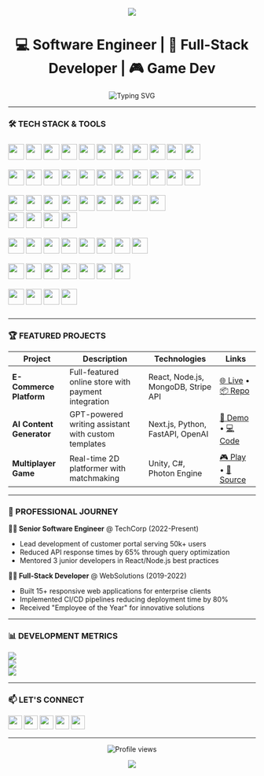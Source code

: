 <!-- Banner Header -->
<p align="center">
  <img src="https://capsule-render.vercel.app/api?type=waving&color=0:4e54c8,100:8f94fb&height=200&section=header&text=Hi,%20I'm%20Ryan%20Rizkyansyah&fontSize=35&fontColor=ffffff&animation=fadeIn" />
</p>

<h1 align="center">
  💻 Software Engineer | 🚀 Full-Stack Developer | 🎮 Game Dev
</h1>

<p align="center">
  <img src="https://readme-typing-svg.demolab.com?font=Fira+Code&pause=1000&color=8F94FB&center=true&width=435&lines=Problem+Solver;Clean+Code+Advocate;Tech+Generalist;Continuous+Learner" alt="Typing SVG" />
</p>




---

### 🛠️ TECH STACK & TOOLS
<p align="left" style="margin: 25px 0;">
  <!-- Languages -->
<img src="https://img.shields.io/badge/JavaScript-F7DF1E?style=for-the-badge&logo=javascript&logoColor=black" height="32">
<img src="https://img.shields.io/badge/TypeScript-3178C6?style=for-the-badge&logo=typescript&logoColor=white" height="32">
<img src="https://img.shields.io/badge/Python-3776AB?style=for-the-badge&logo=python&logoColor=white" height="32">
<img src="https://img.shields.io/badge/Java-007396?style=for-the-badge&logo=java&logoColor=white" height="32">
<img src="https://img.shields.io/badge/C%23-239120?style=for-the-badge&logo=c-sharp&logoColor=white" height="32">
<img src="https://img.shields.io/badge/C++-00599C?style=for-the-badge&logo=c%2B%2B&logoColor=white" height="32">
<img src="https://img.shields.io/badge/PHP-777BB4?style=for-the-badge&logo=php&logoColor=white" height="32">
<img src="https://img.shields.io/badge/Lua-2C2D72?style=for-the-badge&logo=lua&logoColor=white" height="32">
<img src="https://img.shields.io/badge/VB.NET-512BD4?style=for-the-badge&logo=dotnet&logoColor=white" height="32">
<img src="https://img.shields.io/badge/Pascal-005CA5?style=for-the-badge&logoColor=white" height="32">
<img src="https://img.shields.io/badge/Rust-000000?style=for-the-badge&logo=rust&logoColor=white" height="32">
<br><br>

  <!-- Frontend & Mobile -->
  <img src="https://img.shields.io/badge/React-61DAFB?style=for-the-badge&logo=react&logoColor=black" height="32">
  <img src="https://img.shields.io/badge/Next.js-000000?style=for-the-badge&logo=next.js&logoColor=white" height="32">
  <img src="https://img.shields.io/badge/Angular-DD0031?style=for-the-badge&logo=angular&logoColor=white" height="32">
  <img src="https://img.shields.io/badge/Tailwind_CSS-38B2AC?style=for-the-badge&logo=tailwind-css&logoColor=white" height="32">
  <img src="https://img.shields.io/badge/Bootstrap-7952B3?style=for-the-badge&logo=bootstrap&logoColor=white" height="32">
  <img src="https://img.shields.io/badge/jQuery-0769AD?style=for-the-badge&logo=jquery&logoColor=white" height="32">
  <img src="https://img.shields.io/badge/Ajax-FAFAFA?style=for-the-badge&logo=xml&logoColor=black" height="32">
  <img src="https://img.shields.io/badge/Redux-764ABC?style=for-the-badge&logo=redux&logoColor=white" height="32">
  <img src="https://img.shields.io/badge/Flutter-02569B?style=for-the-badge&logo=flutter&logoColor=white" height="32">
  <img src="https://img.shields.io/badge/React_Native-20232A?style=for-the-badge&logo=react&logoColor=61DAFB" height="32">
  <img src="https://img.shields.io/badge/Expo-000020?style=for-the-badge&logo=expo&logoColor=white" height="32">
  <br><br>

  <!-- Backend -->
  <img src="https://img.shields.io/badge/Node.js-339933?style=for-the-badge&logo=node.js&logoColor=white" height="32">
  <img src="https://img.shields.io/badge/Nodemon-76D04B?style=for-the-badge&logo=nodemon&logoColor=white" height="32">
  <img src="https://img.shields.io/badge/Express.js-000000?style=for-the-badge&logo=express&logoColor=white" height="32">
  <img src="https://img.shields.io/badge/Hapi.js-444444?style=for-the-badge&logo=hapi&logoColor=white" height="32">
  <img src="https://img.shields.io/badge/Django-092E20?style=for-the-badge&logo=django&logoColor=white" height="32">
  <img src="https://img.shields.io/badge/Spring_Boot-6DB33F?style=for-the-badge&logo=spring-boot&logoColor=white" height="32">
  <img src="https://img.shields.io/badge/Laravel-FF2D20?style=for-the-badge&logo=laravel&logoColor=white" height="32">
  <img src="https://img.shields.io/badge/JWT-000000?style=for-the-badge&logo=jsonwebtokens&logoColor=white" height="32">
<img src="https://img.shields.io/badge/Prisma-2D3748?style=for-the-badge&logo=prisma&logoColor=white" height="32">
<img
<br><br>

  <!-- Databases -->
  <img src="https://img.shields.io/badge/MongoDB-47A248?style=for-the-badge&logo=mongodb&logoColor=white" height="32">
  <img src="https://img.shields.io/badge/PostgreSQL-4169E1?style=for-the-badge&logo=postgresql&logoColor=white" height="32">
  <img src="https://img.shields.io/badge/MySQL-4479A1?style=for-the-badge&logo=mysql&logoColor=white" height="32">
  <img src="https://img.shields.io/badge/Firebase-FFCA28?style=for-the-badge&logo=firebase&logoColor=black" height="32">
  <br><br>

  <!-- DevOps & Tools -->
  <img src="https://img.shields.io/badge/Docker-2496ED?style=for-the-badge&logo=docker&logoColor=white" height="32">
  <img src="https://img.shields.io/badge/Kubernetes-326CE5?style=for-the-badge&logo=kubernetes&logoColor=white" height="32">
  <img src="https://img.shields.io/badge/Git-F05032?style=for-the-badge&logo=git&logoColor=white" height="32">
  <img src="https://img.shields.io/badge/GitHub-181717?style=for-the-badge&logo=github&logoColor=white" height="32">
  <img src="https://img.shields.io/badge/Vite-646CFF?style=for-the-badge&logo=vite&logoColor=white" height="32">
  <img src="https://img.shields.io/badge/Postman-FF6C37?style=for-the-badge&logo=postman&logoColor=white" height="32">
  <img src="https://img.shields.io/badge/ESLint-4B32C3?style=for-the-badge&logo=eslint&logoColor=white" height="32">
  <img src="https://img.shields.io/badge/WordPress-21759B?style=for-the-badge&logo=wordpress&logoColor=white" height="32">
  <br><br>

  <!-- Game Engines -->
  <img src="https://img.shields.io/badge/Unity-000000?style=for-the-badge&logo=unity&logoColor=white" height="32">
  <img src="https://img.shields.io/badge/Godot-478CBF?style=for-the-badge&logo=godot-engine&logoColor=white" height="32">
  <img src="https://img.shields.io/badge/Unreal_Engine-313131?style=for-the-badge&logo=unreal-engine&logoColor=white" height="32">
  <img src="https://img.shields.io/badge/Construct-003A70?style=for-the-badge&logo=construct-3&logoColor=white" height="32">
  <img src="https://img.shields.io/badge/GameMaker-FF6C0A?style=for-the-badge&logo=yoyogames&logoColor=white" height="32">
  <img src="https://img.shields.io/badge/Scratch-FFA500?style=for-the-badge&logo=scratch&logoColor=white" height="32">
  <img src="https://img.shields.io/badge/Cocos2d--x-55C2DA?style=for-the-badge&logo=cocos&logoColor=white" height="32">
  <br><br>

  <!-- Networking Libraries -->
  <img src="https://img.shields.io/badge/Photon_Network-3498DB?style=for-the-badge&logo=photon&logoColor=white" height="32">
  <img src="https://img.shields.io/badge/FishNet-8E44AD?style=for-the-badge&logo=fish&logoColor=white" height="32">
  <img src="https://img.shields.io/badge/Mirror-95A5A6?style=for-the-badge&logo=mirror&logoColor=white" height="32">
  <img src="https://img.shields.io/badge/Netcode_for_GameObjects-2ECC71?style=for-the-badge&logo=unity&logoColor=white" height="32">
</p>

---





### 🏆 FEATURED PROJECTS

<div align="center">
  
| Project | Description | Technologies | Links |
|---------|-------------|--------------|-------|
| **E-Commerce Platform** | Full-featured online store with payment integration | React, Node.js, MongoDB, Stripe API | [🌐 Live](https://example.com) • [📦 Repo](https://github.com/example) |
| **AI Content Generator** | GPT-powered writing assistant with custom templates | Next.js, Python, FastAPI, OpenAI | [🚀 Demo](https://demo.com) • [💻 Code](https://github.com/demo) |
| **Multiplayer Game** | Real-time 2D platformer with matchmaking | Unity, C#, Photon Engine | [🎮 Play](https://game.com) • [👾 Source](https://github.com/game) |
  
</div>

---

### 💼 PROFESSIONAL JOURNEY

**🧑‍💻 Senior Software Engineer** @ TechCorp (2022-Present)  
- Lead development of customer portal serving 50k+ users
- Reduced API response times by 65% through query optimization
- Mentored 3 junior developers in React/Node.js best practices

**👨‍💻 Full-Stack Developer** @ WebSolutions (2019-2022)  
- Built 15+ responsive web applications for enterprise clients
- Implemented CI/CD pipelines reducing deployment time by 80%
- Received "Employee of the Year" for innovative solutions

---

### 📊 DEVELOPMENT METRICS
![](https://github-readme-stats.vercel.app/api?username=ryanrzh&theme=dark&hide_border=false&include_all_commits=false&count_private=false)<br/>
![](https://github-readme-streak-stats.herokuapp.com/?user=ryanrzh&theme=dark&hide_border=false)<br/>
![](https://github-readme-stats.vercel.app/api/top-langs/?username=ryanrzh&theme=dark&hide_border=false&include_all_commits=false&count_private=false&layout=compact)

---

### 📫 LET'S CONNECT
<p align="left">
  <a href="mailto:your.email@example.com"><img src="https://img.shields.io/badge/Gmail-D14836?style=for-the-badge&logo=gmail&logoColor=white" height="28"></a>
  <a href="https://linkedin.com/in/yourprofile"><img src="https://img.shields.io/badge/LinkedIn-0077B5?style=for-the-badge&logo=linkedin&logoColor=white" height="28"></a>
  <a href="https://twitter.com/yourhandle"><img src="https://img.shields.io/badge/Twitter-1DA1F2?style=for-the-badge&logo=twitter&logoColor=white" height="28"></a>
  <a href="https://yourwebsite.com"><img src="https://img.shields.io/badge/Portfolio-FF7139?style=for-the-badge&logo=about.me&logoColor=white" height="28"></a>
  <a href="https://github.com/yourusername"><img src="https://img.shields.io/badge/GitHub-181717?style=for-the-badge&logo=github&logoColor=white" height="28"></a>
</p>

---

<p align="center">
  <img src="https://komarev.com/ghpvc/?username=yourusername&label=Profile+Views&color=8F94FB&style=flat" alt="Profile views" />
</p>

<p align="center">
  <img src="https://capsule-render.vercel.app/api?type=waving&color=0:8f94fb,100:4e54c8&height=100&section=footer"/>
</p>
